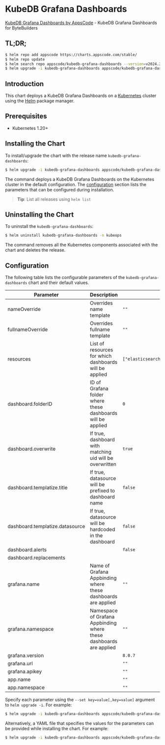 # KubeDB Grafana Dashboards

[KubeDB Grafana Dashboards by AppsCode](https://github.com/kubedb/installer) - KubeDB Grafana Dashboards for ByteBuilders

## TL;DR;

```bash
$ helm repo add appscode https://charts.appscode.com/stable/
$ helm repo update
$ helm search repo appscode/kubedb-grafana-dashboards --version=v2024.3.9-rc.0
$ helm upgrade -i kubedb-grafana-dashboards appscode/kubedb-grafana-dashboards -n kubeops --create-namespace --version=v2024.3.9-rc.0
```

## Introduction

This chart deploys a KubeDB Grafana Dashboards on a [Kubernetes](http://kubernetes.io) cluster using the [Helm](https://helm.sh) package manager.

## Prerequisites

- Kubernetes 1.20+

## Installing the Chart

To install/upgrade the chart with the release name `kubedb-grafana-dashboards`:

```bash
$ helm upgrade -i kubedb-grafana-dashboards appscode/kubedb-grafana-dashboards -n kubeops --create-namespace --version=v2024.3.9-rc.0
```

The command deploys a KubeDB Grafana Dashboards on the Kubernetes cluster in the default configuration. The [configuration](#configuration) section lists the parameters that can be configured during installation.

> **Tip**: List all releases using `helm list`

## Uninstalling the Chart

To uninstall the `kubedb-grafana-dashboards`:

```bash
$ helm uninstall kubedb-grafana-dashboards -n kubeops
```

The command removes all the Kubernetes components associated with the chart and deletes the release.

## Configuration

The following table lists the configurable parameters of the `kubedb-grafana-dashboards` chart and their default values.

|            Parameter            |                            Description                             |                                                                  Default                                                                   |
|---------------------------------|--------------------------------------------------------------------|--------------------------------------------------------------------------------------------------------------------------------------------|
| nameOverride                    | Overrides name template                                            | <code>""</code>                                                                                                                            |
| fullnameOverride                | Overrides fullname template                                        | <code>""</code>                                                                                                                            |
| resources                       | List of resources for which dashboards will be applied             | <code>["elasticsearch","kafka","mariadb","mongodb","mysql","perconaxtradb","postgres","proxysql","redis","zookeeper","singlestore"]</code> |
| dashboard.folderID              | ID of Grafana folder where these dashboards will be applied        | <code>0</code>                                                                                                                             |
| dashboard.overwrite             | If true, dashboard with matching uid will be overwritten           | <code>true</code>                                                                                                                          |
| dashboard.templatize.title      | If true, datasource will be prefixed to dashboard name             | <code>false</code>                                                                                                                         |
| dashboard.templatize.datasource | If true, datasource will be hardcoded in the dashboard             | <code>false</code>                                                                                                                         |
| dashboard.alerts                |                                                                    | <code>false</code>                                                                                                                         |
| dashboard.replacements          |                                                                    | <code></code>                                                                                                                              |
| grafana.name                    | Name of Grafana Appbinding where these dashboards are applied      | <code>""</code>                                                                                                                            |
| grafana.namespace               | Namespace of Grafana Appbinding where these dashboards are applied | <code>""</code>                                                                                                                            |
| grafana.version                 |                                                                    | <code>8.0.7</code>                                                                                                                         |
| grafana.url                     |                                                                    | <code>""</code>                                                                                                                            |
| grafana.apikey                  |                                                                    | <code>""</code>                                                                                                                            |
| app.name                        |                                                                    | <code>""</code>                                                                                                                            |
| app.namespace                   |                                                                    | <code>""</code>                                                                                                                            |


Specify each parameter using the `--set key=value[,key=value]` argument to `helm upgrade -i`. For example:

```bash
$ helm upgrade -i kubedb-grafana-dashboards appscode/kubedb-grafana-dashboards -n kubeops --create-namespace --version=v2024.3.9-rc.0 --set resources=["elasticsearch","kafka","mariadb","mongodb","mysql","perconaxtradb","postgres","proxysql","redis","zookeeper","singlestore"]
```

Alternatively, a YAML file that specifies the values for the parameters can be provided while
installing the chart. For example:

```bash
$ helm upgrade -i kubedb-grafana-dashboards appscode/kubedb-grafana-dashboards -n kubeops --create-namespace --version=v2024.3.9-rc.0 --values values.yaml
```
